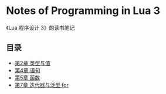 Notes of Programming in Lua 3
=============================

《Lua 程序设计 3》的读书笔记


目录
----

+ [第2章 类型与值](notes/02_Types_and_Values.md)
+ [第4章 语句](notes/04_Statements.md)
+ [第5章 函数](notes/05_Functions.md)
+ [第7章 迭代器与泛型 for](notes/07_Iterators_and_the_Generic_for.md)
